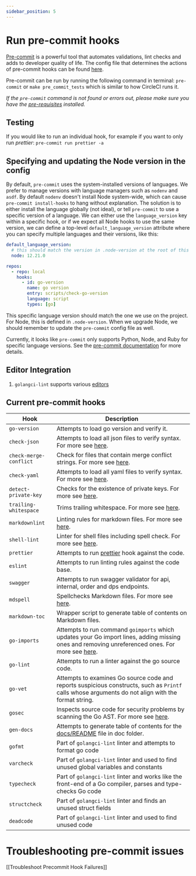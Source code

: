 ```yaml
---
sidebar_position: 5
---
```


# Run pre-commit hooks

[Pre-commit](https://pre-commit.com/) is a powerful tool that automates validations, lint checks and adds to developer quality of life. The config file that determines the actions of pre-commit hooks can be found [here](https://github.com/transcom/mymove/blob/master/.pre-commit-config.yaml).

Pre-commit can be run by running the following command in terminal:
`pre-commit` or `make pre_commit_tests` which is similar to how CircleCI runs it.

*If the `pre-commit` command is not found or errors out, please make sure you have the [pre-requisites](https://github.com/transcom/mymove/blob/master/README.md#setup-prerequisites) installed.*

## Testing

If you would like to run an individual hook, for example if you want to only run *prettier*: `pre-commit run prettier -a`

## Specifying and updating the Node version in the config

By default, `pre-commit` uses the system-installed versions of languages. We prefer to manage versions with language managers such as `nodenv` and `asdf`. By default `nodenv` doesn't install Node system-wide, which can cause `pre-commit install-hooks` to hang without explanation. The solution is to either install the language globally (not ideal), or tell `pre-commit` to use a specific version of a language. We can either use the `language_version` key within a specific hook, or if we expect all Node hooks to use the same version, we can define a top-level `default_language_version` attribute where you can specify multiple languages and their versions, like this:
```yaml
default_language_version:
  # this should match the version in .node-version at the root of this project
  node: 12.21.0

repos:
  - repo: local
    hooks:
      - id: go-version
        name: go version
        entry: scripts/check-go-version
        language: script
        types: [go]
```

This specific language version should match the one we use on the project. For Node, this is defined in `.node-version`. When we upgrade Node, we should remember to update the `pre-commit` config file as well.

Currently, it looks like `pre-commit` only supports Python, Node, and Ruby for specific language versions. See the [pre-commit documentation](https://pre-commit.com/#overriding-language-version) for more details.

## Editor Integration

1. `golangci-lint` supports various [editors](https://github.com/golangci/golangci-lint/#editor-integration)

## Current pre-commit hooks

| Hook  | Description |
| ------------- | ------------- |
| `go-version`  | Attempts to load go version and verify it.
| `check-json`  | Attempts to load all json files to verify syntax. For more see [here](http://github.com/pre-commit/pre-commit-hooks).
| `check-merge-conflict`  | Check for files that contain merge conflict strings. For more see [here](http://github.com/pre-commit/pre-commit-hooks).
| `check-yaml`  | Attempts to load all yaml files to verify syntax. For more see [here](http://github.com/pre-commit/pre-commit-hooks).
| `detect-private-key`  | Checks for the existence of private keys. For more see [here](http://github.com/pre-commit/pre-commit-hooks).
| `trailing-whitespace` | Trims trailing whitespace. For more see [here](http://github.com/pre-commit/pre-commit-hooks).
| `markdownlint`  | Linting rules for markdown files. For more see [here](http://github.com/igorshubovych/markdownlint-cli).
| `shell-lint`  | Linter for shell files including spell check. For more see [here](http://github.com/detailyang/pre-commit-shell).
| `prettier` | Attempts to run [prettier](https://prettier.io/) hook against the code.
| `eslint`  | Attempts to run linting rules against the code base.
| `swagger` | Attempts to run swagger validator for api, internal, order and dps endpoints.
| `mdspell` | Spellchecks Markdown files. For more see [here](https://github.com/lukeapage/node-markdown-spellcheck).
| `markdown-toc`  | Wrapper script to generate table of contents on Markdown files.
| `go-imports`  | Attempts to run command `goimports` which updates your Go import lines, adding missing ones and removing unreferenced ones. For more see [here](https://godoc.org/golang.org/x/tools/cmd/goimports).
| `go-lint` | Attempts to run a linter against the go source code.
| `go-vet` | Attempts to examines Go source code and reports suspicious constructs, such as `Printf` calls whose arguments do not align with the format string.
| `gosec` | Inspects source code for security problems by scanning the Go AST. For more see [here](https://github.com/securego/gosec).
| `gen-docs` |Attempts to generate table of contents for the [docs/README](docs/README.md) file in doc folder.
| `gofmt` | Part of `golangci-lint` linter and attempts to format go code
| `varcheck` | Part of `golangci-lint` linter and used to find unused global variables and constants
| `typecheck` | Part of `golangci-lint` linter and works like the front-end of a Go compiler, parses and type-checks Go code
| `structcheck` | Part of `golangci-lint` linter and finds an unused struct fields
| `deadcode` | Part of `golangci-lint` linter and used to find unused code

# Troubleshooting pre-commit issues

[[Troubleshoot Precommit Hook Failures]]

